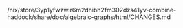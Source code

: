 /nix/store/3yp1yfwzwir6m2dhibh2fm302dzs41yv-combine-haddock/share/doc/algebraic-graphs/html/CHANGES.md